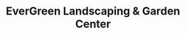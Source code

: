 ---
title: "EverGreen Landscaping & Garden Center"
url: /syracuse/evergreen-landscaping-and-garden-center/
shop: garden centre
---